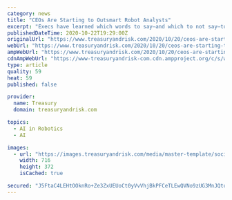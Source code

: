 ```yaml
---
category: news
title: "CEOs Are Starting to Outsmart Robot Analysts"
excerpt: "Execs have learned which words to say—and which to not say—to receive a favorable rating from the new AI tools."
publishedDateTime: 2020-10-22T19:29:00Z
originalUrl: "https://www.treasuryandrisk.com/2020/10/20/ceos-are-starting-to-outsmart-robot-analysts/"
webUrl: "https://www.treasuryandrisk.com/2020/10/20/ceos-are-starting-to-outsmart-robot-analysts/"
ampWebUrl: "https://www.treasuryandrisk.com/2020/10/20/ceos-are-starting-to-outsmart-robot-analysts/?amp=1"
cdnAmpWebUrl: "https://www-treasuryandrisk-com.cdn.ampproject.org/c/s/www.treasuryandrisk.com/2020/10/20/ceos-are-starting-to-outsmart-robot-analysts/?amp=1"
type: article
quality: 59
heat: 59
published: false

provider:
  name: Treasury
  domain: treasuryandrisk.com

topics:
  - AI in Robotics
  - AI

images:
  - url: "https://images.treasuryandrisk.com/media/master-template/social-share-logos/social-share-tr-716x372.png"
    width: 716
    height: 372
    isCached: true

secured: "J5FtaC4LEHtOOknRo+Ze3ZxUEUoCt0yVvVhjBkPFCeTLEwQVNo9zUG3MnJQtqrUIRQUJrRgJCz/KgPzXWX7JpRkHBJ3sYslCqoz+IM4tutlyRd3OSkxpm2aBGdedaP2SX00f/LqIEIDh5cNTn54zwRYHe2nECZw/ZU8y86b7ZEp4vwWPfMocEBRx4wFJ5VDeySQvMJYdX5egc97MkanhpqZnSZCIIZ4DciRA4i/8v16S6pCHQ4+5Y3xoNuTrgFDIF5R5mYf0ch2KlaQd5jsSLaWy2k6vjYIxSs+1r0uTYYS6Lxw7jJGx9DwjxFKYfga5XrmO0nHcYMuAsEdrPtff7HKTjhg+k2oArKR8yb9hFBM=;zv+Fa18ATPUIvJw5giuddQ=="
---
```



